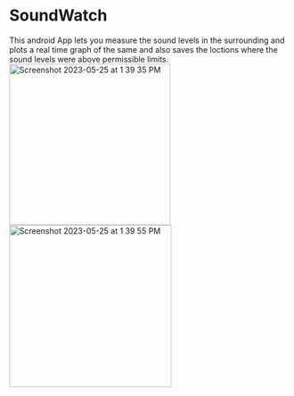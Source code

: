 # SoundWatch
This android App lets you measure the sound levels in the surrounding and plots a real time graph of the same and also saves the loctions where the sound levels were above permissible limits.
<img width="289" alt="Screenshot 2023-05-25 at 1 39 35 PM" src="https://github.com/ashishkamathi/SoundWatch/assets/32205608/cfb8abf6-124c-40ed-a106-a70f85f14ab9">
<img width="291" alt="Screenshot 2023-05-25 at 1 39 55 PM" src="https://github.com/ashishkamathi/SoundWatch/assets/32205608/a7129a7c-dfb3-4e8e-99f7-07660b113fce">
